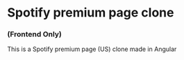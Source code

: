 # Spotify premium page clone
### (Frontend Only)

This is a Spotify premium page (US) clone made in Angular 
